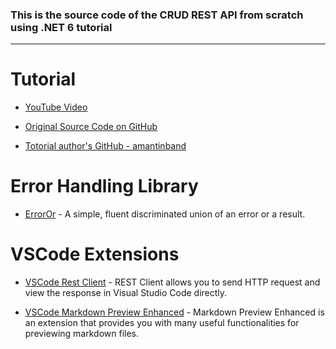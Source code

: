 ### This is the source code of the CRUD REST API from scratch using .NET 6 tutorial

---

# Tutorial

- [YouTube Video](https://www.youtube.com/watch?v=PmDJIooZjBE)

- [Original Source Code on GitHub](https://github.com/amantinband/buber-breakfast)

- [Totorial author's GitHub - amantinband](https://github.com/amantinband)

# Error Handling Library

- [ErrorOr](https://github.com/amantinband/error-or) - A simple, fluent discriminated union of an error or a result.


# VSCode Extensions

- [VSCode Rest Client](https://github.com/Huachao/vscode-restclient) - REST Client allows you to send HTTP request and view the response in Visual Studio Code directly.

- [VSCode Markdown Preview Enhanced](https://github.com/shd101wyy/vscode-markdown-preview-enhanced) - Markdown Preview Enhanced is an extension that provides you with many useful functionalities for previewing markdown files.